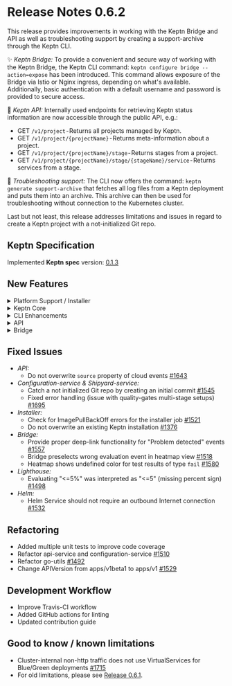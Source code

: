 # Release Notes 0.6.2

This release provides improvements in working with the Keptn Bridge and API as well as troubleshooting support by creating a support-archive through the Keptn CLI. 

:sparkles: *Keptn Bridge:* To provide a convenient and secure way of working with the Keptn Bridge, the Keptn CLI command: `keptn configure bridge --action=expose` has been introduced. This command allows exposure of the Bridge via Istio or Nginx ingress, depending on what's available. Additionally, basic authentication with a default username and password is provided to secure access.

:rocket: *Keptn API:* Internally used endpoints for retrieving Keptn status information are now accessible through the public API, e.g.:
  * GET `/v1/project` - Returns all projects managed by Keptn.
  * GET `/v1/project/{projectName}` - Returns meta-information about a project.
  * GET `/v1/project/{projectName}/stage` - Returns stages from a project.
  * GET `/v1/project/{projectName}/stage/{stageName}/service` - Returns services from a stage.

:star2: *Troubleshooting support:* The CLI now offers the command: `keptn generate support-archive` that fetches all log files from a Keptn deployment and puts them into an archive. This archive can then be used for troubleshooting without connection to the Kubernetes cluster.

Last but not least, this release addresses limitations and issues in regard to create a Keptn project with a not-initialized Git repo. 

## Keptn Specification

Implemented **Keptn spec** version: [0.1.3](https://github.com/keptn/spec/tree/0.1.3)

## New Features

<details><summary>Platform Support / Installer</summary>
<p>

- Allow specifying a domain when installing Keptn (e.g., `keptn install --domain=127.0.0.1.nip.io`) [#1482](https://github.com/keptn/keptn/issues/1482)
- Allow to re-use existing nginx-ingress installation [#1712](https://github.com/keptn/keptn/issues/1712)

</p>
</details>

<details><summary>Keptn Core</summary>
<p>

- *configuration-service:*
  * Improve troubleshooting for git related problems [#1637](https://github.com/keptn/keptn/issues/1637)

</p>
</details>

<details><summary>CLI Enhancements</summary>
<p>

- Create a support-archive for troubleshooting [#1549](https://github.com/keptn/keptn/issues/1549)
- Provide a CLI command for exposing Keptn Bridge [#1560](https://github.com/keptn/keptn/issues/1560)

</p>
</details>

<details><summary>API</summary>
<p>

- Introduce an API-gateway that proxies requests to configuration-service [#1510](https://github.com/keptn/keptn/issues/1510)
- Query a list of projects [#1559](https://github.com/keptn/keptn/issues/1559)
- Provide an endpoint for exposing Keptn's Bridge via Istio or nginx ingress [#1153](https://github.com/keptn/keptn/issues/1153)

</p>
</details>

<details><summary>Bridge</summary>
<p>

- Use icons for event types [#1352](https://github.com/keptn/keptn/issues/1352)
- Deep links into Bridge components [#1316](https://github.com/keptn/keptn/issues/1316)
- Format SLOs as floats [#1681](https://github.com/keptn/keptn/issues/1681)

</p>
</details>

## Fixed Issues

- *API:*
  - Do not overwrite `source` property of cloud events [#1643](https://github.com/keptn/keptn/issues/1643)
- *Configuration-service & Shipyard-service:*
  - Catch a not initialized Git repo by creating an initial commit [#1545](https://github.com/keptn/keptn/issues/1545)
  - Fixed error handling (issue with quality-gates multi-stage setups) [#1695](https://github.com/keptn/keptn/issues/1695)
- *Installer:*
  - Check for ImagePullBackOff errors for the installer job [#1521](https://github.com/keptn/keptn/issues/1521)
  - Do not overwrite an existing Keptn installation [#1376](https://github.com/keptn/keptn/issues/1376)
- *Bridge:*
  - Provide proper deep-link functionality for "Problem detected" events [#1557](https://github.com/keptn/keptn/issues/1557)
  - Bridge preselects wrong evaluation event in heatmap view [#1518](https://github.com/keptn/keptn/issues/1518) 
  - Heatmap shows undefined color for test results of type `fail` [#1580](https://github.com/keptn/keptn/issues/1580)
- *Lighthouse:*
  - Evaluating "<=5%" was interpreted as "<=5" (missing percent sign) [#1498](https://github.com/keptn/keptn/issues/1498)
- *Helm:*
  - Helm Service should not require an outbound Internet connection [#1532](https://github.com/keptn/keptn/issues/1532)

## Refactoring

- Added multiple unit tests to improve code coverage
- Refactor api-service and configuration-service [#1510](https://github.com/keptn/keptn/issues/1510)
- Refactor go-utils [#1492](https://github.com/keptn/keptn/issues/1492)
- Change APIVersion from apps/v1beta1 to apps/v1 [#1529](https://github.com/keptn/keptn/issues/1529)

## Development Workflow

- Improve Travis-CI workflow
- Added GitHub actions for linting
- Updated contribution guide

## Good to know / known limitations

- Cluster-internal non-http traffic does not use VirtualServices for Blue/Green deployments [#1715](https://github.com/keptn/keptn/issues/1715)
- For old limitations, please see [Release 0.6.1](https://github.com/keptn/keptn/releases/tag/0.6.1). 
